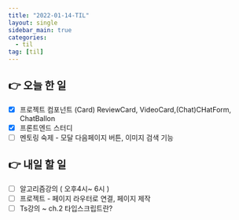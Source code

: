 ```yaml
---
title: "2022-01-14-TIL"
layout: single
sidebar_main: true
categories:
  - til
tag: [til]
---
```


## 👉 오늘 한 일

- [x] 프로젝트 컴포넌트 (Card) ReviewCard, VideoCard,(Chat)CHatForm, ChatBallon
- [x] 프론트엔드 스터디
- [ ] 멘토링 숙제 - 모달 다음페이지 버튼, 이미지 검색 기능

## 👉 내일 할 일

- [ ] 알고리즘강의 ( 오후4시~ 6시 )
- [ ] 프로젝트 - 페이지 라우터로 연결, 페이지 제작
- [ ] Ts강의 ~ ch.2 타입스크립트란?

<br /><br /><br /><br />
